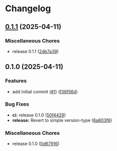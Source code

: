 # Changelog

## [0.1.1](https://github.com/vexxhost/ansible-collection-flux/compare/v0.1.0...v0.1.1) (2025-04-11)


### Miscellaneous Chores

* release 0.1.1 ([2db7a39](https://github.com/vexxhost/ansible-collection-flux/commit/2db7a39763b6bcf7194d1a5d9ee1580aa3cbb905))

## 0.1.0 (2025-04-11)


### Features

* add initial commit ([#1](https://github.com/vexxhost/ansible-collection-flux/issues/1)) ([f36f56d](https://github.com/vexxhost/ansible-collection-flux/commit/f36f56d4c834a2a87a299edb648a41a41bd61e14))


### Bug Fixes

* **ci:** release 0.1.0 ([50f4429](https://github.com/vexxhost/ansible-collection-flux/commit/50f442994b355ba0f7b30246e71058475f81393d))
* **release:** Revert to simple version-type ([6a603f6](https://github.com/vexxhost/ansible-collection-flux/commit/6a603f6867885c5cf277c0e34c8728b8562b76e0))


### Miscellaneous Chores

* release 0.1.0 ([0d67916](https://github.com/vexxhost/ansible-collection-flux/commit/0d679165b9af7cfeb6941c21cbd019402f5d00a8))
